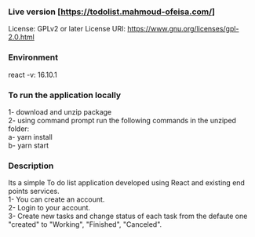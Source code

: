 ### Live version  [https://todolist.mahmoud-ofeisa.com/]

License: GPLv2 or later
License URI: https://www.gnu.org/licenses/gpl-2.0.html 

### Environment
react -v: 16.10.1

### To run the application locally
1- download and unzip package<br>
2- using command prompt run the following commands in the unziped folder:<br>
     a-  yarn install <br>
     b-  yarn start <br>

### Description
Its a simple To do list application developed using React and existing end points services.<br>
1- You can create an account.<br>
2- Login to your account.<br>
3- Create new tasks and change status of each task from the defaute one "created" to "Working", "Finished", "Canceled".<br>
